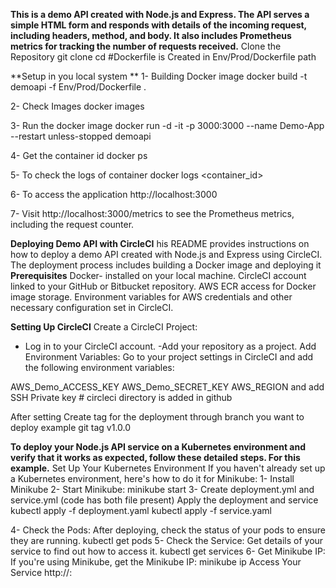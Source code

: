 **This is a demo API created with Node.js and Express. The API serves a simple HTML form and responds with details of the incoming request, including headers, method, and body. It also includes Prometheus metrics for tracking the number of requests received.**
Clone the Repository
  git clone <repository-url>
  cd <repository-name>
 #Dockerfile is Created in Env/Prod/Dockerfile path 

**Setup in you local system **
1- Building Docker image
   docker build -t demoapi -f Env/Prod/Dockerfile .

2- Check Images
   docker images 

3- Run the docker image
   docker run -d -it -p 3000:3000 --name Demo-App --restart unless-stopped demoapi

4- Get the container id
   docker ps

5- To check the logs of container 
   docker logs <container_id>

6- To access the application 
   http://localhost:3000
   
7- Visit http://localhost:3000/metrics to see the Prometheus metrics, including the request counter.

**Deploying Demo API with CircleCI**
his README provides instructions on how to deploy a demo API created with Node.js and Express using CircleCI. The deployment process includes building a Docker image and deploying it 
**Prerequisites**
Docker- installed on your local machine.
CircleCI account linked to your GitHub or Bitbucket repository.
AWS ECR access for Docker image storage.
Environment variables for AWS credentials and other necessary configuration set in CircleCI.

**Setting Up CircleCI**
Create a CircleCI Project:
- Log in to your CircleCI account.
-Add your repository as a project.
Add Environment Variables:
Go to your project settings in CircleCI and add the following environment variables:

AWS_Demo_ACCESS_KEY
AWS_Demo_SECRET_KEY
AWS_REGION 
and add SSH Private key # circleci directory is added in github 

After setting Create tag for the deployment through branch you want to deploy 
example git tag v1.0.0

**To deploy your Node.js API service on a Kubernetes environment and verify that it works as expected, follow these detailed steps. For this example.** 
 Set Up Your Kubernetes Environment
If you haven't already set up a Kubernetes environment, here's how to do it for Minikube:
1- Install Minikube
2- Start Minikube:
   minikube start
3- Create deployment.yml and service.yml (code has both file present)
Apply the deployment and service
kubectl apply -f deployment.yaml
kubectl apply -f service.yaml

4- Check the Pods: After deploying, check the status of your pods to ensure they are running.
   kubectl get pods
5- Check the Service: Get details of your service to find out how to access it.
   kubectl get services
6- Get Minikube IP: If you're using Minikube, get the Minikube IP:
   minikube ip 
   Access Your Service
   http://<minikube-ip>:<node-port>
 





